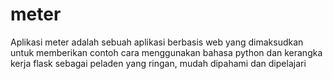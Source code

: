 # meter
Aplikasi meter adalah sebuah aplikasi berbasis web yang dimaksudkan untuk memberikan contoh cara menggunakan bahasa python dan kerangka kerja flask sebagai peladen yang ringan, mudah dipahami dan dipelajari
